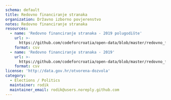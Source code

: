 ```yaml
---
schema: default
title: Redovno financiranje stranaka
organization: Državno izborno povjerenstvo
notes: Redovno financiranje stranaka
resources:
  - name: 'Redovno financiranje stranaka - 2019 polugodište'
    url: >-
      https://github.com/codeforcroatia/open-data/blob/master/redovno_financiranje_stranaka/redovito_financiranje_2019_polugodiste.CSV
    format: csv
  - name: 'Redovno financiranje stranaka - 2019'
    url: >-
      https://github.com/codeforcroatia/open-data/blob/master/redovno_financiranje_stranaka/redovito_financiranje_2019.CSV
    format: csv
license: 'http://data.gov.hr/otvorena-dozvola'
category:
  - Elections / Politics
  maintainer: rodik
  maintainer_email: rodik@users.noreply.github.com
---
```

